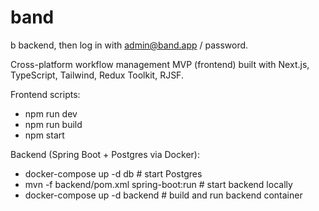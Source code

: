 # band

b backend, then log in with admin@band.app / password.

Cross-platform workflow management MVP (frontend) built with Next.js, TypeScript, Tailwind, Redux Toolkit, RJSF.

Frontend scripts:
- npm run dev
- npm run build
- npm start

Backend (Spring Boot + Postgres via Docker):
- docker-compose up -d db   # start Postgres
- mvn -f backend/pom.xml spring-boot:run  # start backend locally
- docker-compose up -d backend  # build and run backend container
